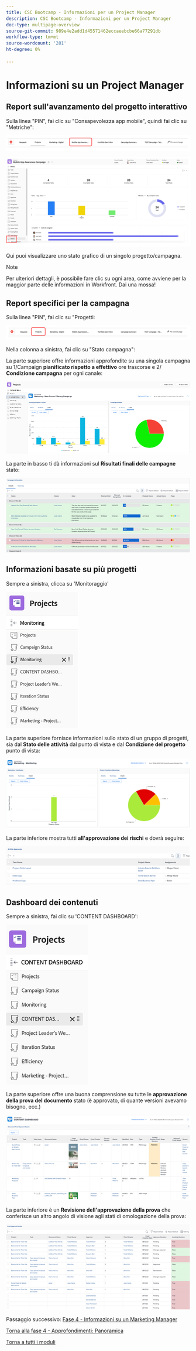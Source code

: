 ```yaml
---
title: CSC Bootcamp - Informazioni per un Project Manager
description: CSC Bootcamp - Informazioni per un Project Manager
doc-type: multipage-overview
source-git-commit: 989e4e2add1d45571462eccaeebcbe66a77291db
workflow-type: tm+mt
source-wordcount: '281'
ht-degree: 0%

---
```


# Informazioni su un Project Manager

## Report sull&#39;avanzamento del progetto interattivo

Sulla linea &quot;PIN&quot;, fai clic su &quot;Consapevolezza app mobile&quot;, quindi fai clic su &quot;Metriche&quot;:

![Fai clic su awareness app mobile](./images/mobile-app-awareness.png)

![Visualizza i dettagli del progetto](./images/awareness-view.png)

Qui puoi visualizzare uno stato grafico di un singolo progetto/campagna.

>[!NOTE]
>
> Per ulteriori dettagli, è possibile fare clic su ogni area, come avviene per la maggior parte delle informazioni in Workfront. Dai una mossa!

## Report specifici per la campagna

Sulla linea &quot;PIN&quot;, fai clic su &quot;Progetti:

![Clicca sui progetti](./images/projects.png)

Nella colonna a sinistra, fai clic su &quot;Stato campagna&quot;:

La parte superiore offre informazioni approfondite su una singola campagna su 1/Campaign **pianificato rispetto a effettivo** ore trascorse e 2/ **Condizione campagna** per ogni canale:

![Informazioni sulla campagna](./images/campaign-insights.png)

La parte in basso ti dà informazioni sul **Risultati finali delle campagne** stato:

![risultati finali delle campagne](./images/deliverables-status.png)

## Informazioni basate su più progetti

Sempre a sinistra, clicca su &#39;Monitoraggio&#39;

![monitoraggio clic](./images/monitoring.png)

La parte superiore fornisce informazioni sullo stato di un gruppo di progetti, sia dal **Stato delle attività** dal punto di vista e dal **Condizione del progetto** punto di vista:

![panoramica](./images/group-status.png)

La parte inferiore mostra tutti **all&#39;approvazione dei rischi** e dovrà seguire:

![Rischi identificati](./images/risk-approvals.png)

## Dashboard dei contenuti

Sempre a sinistra, fai clic su &#39;CONTENT DASHBOARD&#39;:

![fai clic su dashboard del contenuto](./images/content-dashboard.png)

La parte superiore offre una buona comprensione su tutte le **approvazione della prova del documento** stato (è approvato, di quante versioni avevamo bisogno, ecc.)

![prova dell&#39;omologazione](./images/proof-of-approval.png)

La parte inferiore è un **Revisione dell&#39;approvazione della prova** che conferisce un altro angolo di visione agli stati di omologazione della prova:

![prova dei riesami di approvazione](./images/poa-review.png)

Passaggio successivo: [Fase 4 - Informazioni su un Marketing Manager](./marketing-manager.md)

[Torna alla fase 4 - Approfondimenti: Panoramica](./overview.md)

[Torna a tutti i moduli](../../overview.md)
